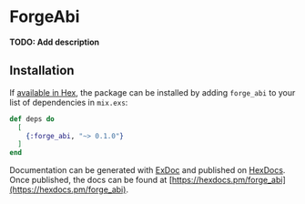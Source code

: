 # ForgeAbi

**TODO: Add description**

## Installation

If [available in Hex](https://hex.pm/docs/publish), the package can be installed
by adding `forge_abi` to your list of dependencies in `mix.exs`:

```elixir
def deps do
  [
    {:forge_abi, "~> 0.1.0"}
  ]
end
```

Documentation can be generated with [ExDoc](https://github.com/elixir-lang/ex_doc)
and published on [HexDocs](https://hexdocs.pm). Once published, the docs can
be found at [https://hexdocs.pm/forge_abi](https://hexdocs.pm/forge_abi).

